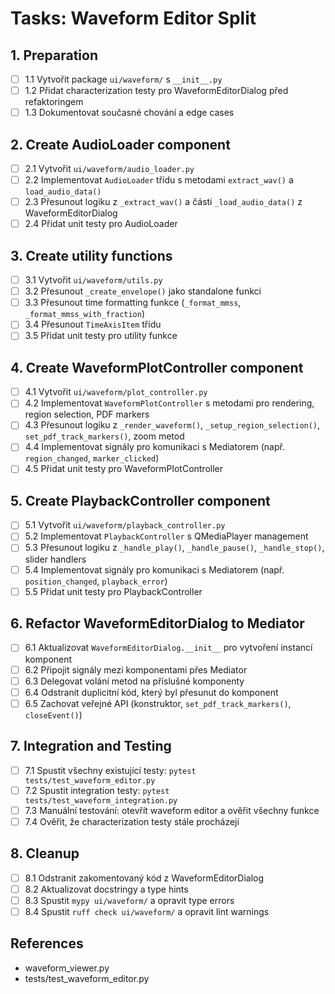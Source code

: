 # Tasks: Waveform Editor Split

## 1. Preparation
- [ ] 1.1 Vytvořit package `ui/waveform/` s `__init__.py`
- [ ] 1.2 Přidat characterization testy pro WaveformEditorDialog před refaktoringem
- [ ] 1.3 Dokumentovat současné chování a edge cases

## 2. Create AudioLoader component
- [ ] 2.1 Vytvořit `ui/waveform/audio_loader.py`
- [ ] 2.2 Implementovat `AudioLoader` třídu s metodami `extract_wav()` a `load_audio_data()`
- [ ] 2.3 Přesunout logiku z `_extract_wav()` a části `_load_audio_data()` z WaveformEditorDialog
- [ ] 2.4 Přidat unit testy pro AudioLoader

## 3. Create utility functions
- [ ] 3.1 Vytvořit `ui/waveform/utils.py`
- [ ] 3.2 Přesunout `_create_envelope()` jako standalone funkci
- [ ] 3.3 Přesunout time formatting funkce (`_format_mmss`, `_format_mmss_with_fraction`)
- [ ] 3.4 Přesunout `TimeAxisItem` třídu
- [ ] 3.5 Přidat unit testy pro utility funkce

## 4. Create WaveformPlotController component
- [ ] 4.1 Vytvořit `ui/waveform/plot_controller.py`
- [ ] 4.2 Implementovat `WaveformPlotController` s metodami pro rendering, region selection, PDF markers
- [ ] 4.3 Přesunout logiku z `_render_waveform()`, `_setup_region_selection()`, `set_pdf_track_markers()`, zoom metod
- [ ] 4.4 Implementovat signály pro komunikaci s Mediatorem (např. `region_changed`, `marker_clicked`)
- [ ] 4.5 Přidat unit testy pro WaveformPlotController

## 5. Create PlaybackController component
- [ ] 5.1 Vytvořit `ui/waveform/playback_controller.py`
- [ ] 5.2 Implementovat `PlaybackController` s QMediaPlayer management
- [ ] 5.3 Přesunout logiku z `_handle_play()`, `_handle_pause()`, `_handle_stop()`, slider handlers
- [ ] 5.4 Implementovat signály pro komunikaci s Mediatorem (např. `position_changed`, `playback_error`)
- [ ] 5.5 Přidat unit testy pro PlaybackController

## 6. Refactor WaveformEditorDialog to Mediator
- [ ] 6.1 Aktualizovat `WaveformEditorDialog.__init__` pro vytvoření instancí komponent
- [ ] 6.2 Připojit signály mezi komponentami přes Mediator
- [ ] 6.3 Delegovat volání metod na příslušné komponenty
- [ ] 6.4 Odstranit duplicitní kód, který byl přesunut do komponent
- [ ] 6.5 Zachovat veřejné API (konstruktor, `set_pdf_track_markers()`, `closeEvent()`)

## 7. Integration and Testing
- [ ] 7.1 Spustit všechny existující testy: `pytest tests/test_waveform_editor.py`
- [ ] 7.2 Spustit integration testy: `pytest tests/test_waveform_integration.py`
- [ ] 7.3 Manuální testování: otevřít waveform editor a ověřit všechny funkce
- [ ] 7.4 Ověřit, že characterization testy stále procházejí

## 8. Cleanup
- [ ] 8.1 Odstranit zakomentovaný kód z WaveformEditorDialog
- [ ] 8.2 Aktualizovat docstringy a type hints
- [ ] 8.3 Spustit `mypy ui/waveform/` a opravit type errors
- [ ] 8.4 Spustit `ruff check ui/waveform/` a opravit lint warnings

## References
- waveform_viewer.py
- tests/test_waveform_editor.py
